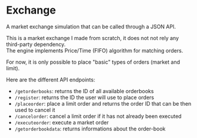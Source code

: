 # Exchange
A market exchange simulation that can be called through a JSON API.

This is a market exchange I made from scratch, it does not not rely any third-party dependency. \
The engine implements Price/Time (FIFO) algorithm for matching orders. 

For now, it is only possible to place "basic" types of orders (market and limit).

Here are the different API endpoints:

- `/getorderbooks`: returns the ID of all available orderbooks
- `/register`: returns the ID the user will use to place orders
- `/placeorder`: place a limit order and returns the order ID that can be then used to cancel it
- `/cancelorder`: cancel a limit order if it has not already been executed
- `/executeorder`: execute a market order
- `/getorderbookdata`: returns informations about the order-book